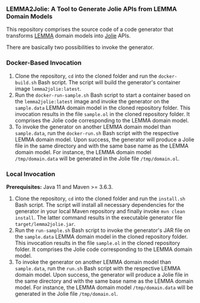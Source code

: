 ### LEMMA2Jolie: A Tool to Generate Jolie APIs from LEMMA Domain Models

This repository comprises the source code of a code generator that transforms [LEMMA](https://github.com/SeelabFhdo/lemma) domain models into [Jolie](https://jolie-lang.org) APIs.

There are basically two possibilities to invoke the generator.

### Docker-Based Invocation
1. Clone the repository, `cd` into the cloned folder and run the `docker-build.sh` Bash script. The script will build the generator's container image `lemma2jolie:latest`.
2. Run the `docker-run-sample.sh` Bash script to start a container based on the `lemma2jolie:latest` image and invoke the generator on the `sample.data` LEMMA domain model in the cloned repository folder. This invocation results in the file `sample.ol` in the cloned repository folder. It comprises the Jolie code corresponding to the LEMMA domain model.
3. To invoke the generator on another LEMMA domain model than `sample.data`, run the `docker-run.sh` Bash script with the respective LEMMA domain model. Upon success, the generator will produce a Jolie file in the same directory and with the same base name as the LEMMA domain model. For instance, the LEMMA domain model `/tmp/domain.data` will be generated in the Jolie file `/tmp/domain.ol`.

### Local Invocation
**Prerequisites:** Java 11 and Maven >= 3.6.3.

1. Clone the repository, `cd` into the cloned folder and run the `install.sh` Bash script. The script will install all necessary dependencies for the generator in your local Maven repository and finally invoke `mvn clean install`. The latter command results in the executable generator file `target/lemma2jolie.jar`.
2. Run the `run-sample.sh` Bash script to invoke the generator's JAR file on the `sample.data` LEMMA domain model in the cloned repository folder. This invocation results in the file `sample.ol` in the cloned repository folder. It comprises the Jolie code corresponding to the LEMMA domain model.
3. To invoke the generator on another LEMMA domain model than `sample.data`, run the `run.sh` Bash script with the respective LEMMA domain model. Upon success, the generator will produce a Jolie file in the same directory and with the same base name as the LEMMA domain model. For instance, the LEMMA domain model `/tmp/domain.data` will be generated in the Jolie file `/tmp/domain.ol`.
